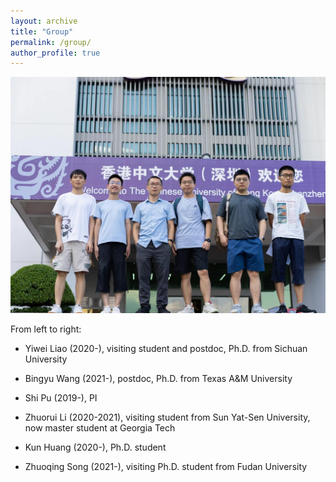 ```yaml
---
layout: archive
title: "Group"
permalink: /group/
author_profile: true
---
```


<p align="center">
  <img width="600" height="" src="/images/group.jpeg">
</p>

From left to right: 

* Yiwei Liao (2020-), visiting student and postdoc, Ph.D. from Sichuan University

* Bingyu Wang (2021-), postdoc, Ph.D. from Texas A&M University

* Shi Pu (2019-), PI

* Zhuorui Li (2020-2021), visiting student from Sun Yat-Sen University, now master student at Georgia Tech

* Kun Huang (2020-), Ph.D. student

* Zhuoqing Song (2021-), visiting Ph.D. student from Fudan University

